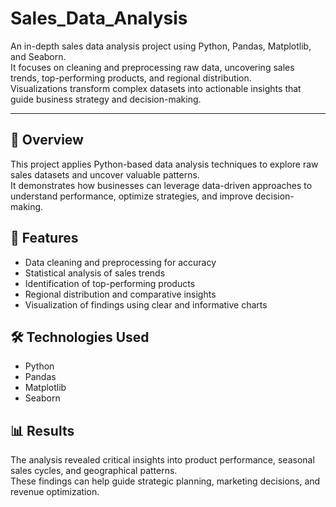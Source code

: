 # Sales_Data_Analysis

An in-depth sales data analysis project using Python, Pandas, Matplotlib, and Seaborn.  
It focuses on cleaning and preprocessing raw data, uncovering sales trends, top-performing products, and regional distribution.  
Visualizations transform complex datasets into actionable insights that guide business strategy and decision-making.

---

## 🚀 Overview
This project applies Python-based data analysis techniques to explore raw sales datasets and uncover valuable patterns.  
It demonstrates how businesses can leverage data-driven approaches to understand performance, optimize strategies, and improve decision-making.

## 🔑 Features
- Data cleaning and preprocessing for accuracy  
- Statistical analysis of sales trends  
- Identification of top-performing products  
- Regional distribution and comparative insights  
- Visualization of findings using clear and informative charts  

## 🛠 Technologies Used
- Python  
- Pandas  
- Matplotlib  
- Seaborn  

## 📊 Results
The analysis revealed critical insights into product performance, seasonal sales cycles, and geographical patterns.  
These findings can help guide strategic planning, marketing decisions, and revenue optimization.
